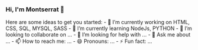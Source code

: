 ### Hi, I'm Montserrat 👋
<!--
![632a79db-e141-44e8-af54-11acd2c7a5b2](https://user-images.githubusercontent.com/63829756/154180365-38afbdbb-fdb3-451e-a7aa-83ad64c1263d.jpg)
--!>
Here are some ideas to get you started:

- 🔭 I’m currently working on HTML, CSS, SQL, MYSQL, SASS
- 🌱 I’m currently learning NodeJs, PYTHON
- 👯 I’m looking to collaborate on ...
- 🤔 I’m looking for help with ...
- 💬 Ask me about ...
- 📫 How to reach me: ...
- 😄 Pronouns: ...
- ⚡ Fun fact: ...
